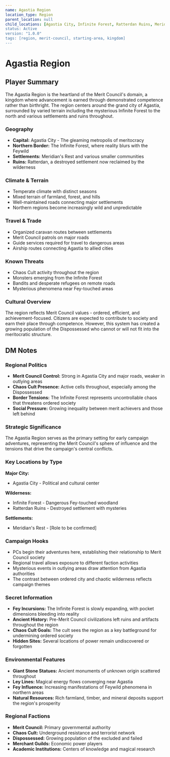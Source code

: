 ```yaml
---
name: Agastia Region
location_type: Region
parent_location: null
child_locations: [Agastia City, Infinite Forest, Ratterdan Ruins, Meridian's Rest]
status: Active
version: "1.0.0"
tags: [region, merit-council, starting-area, kingdom]
---
```


# Agastia Region

## Player Summary

The Agastia Region is the heartland of the Merit Council's domain, a kingdom where advancement is earned through demonstrated competence rather than birthright. The region centers around the grand city of Agastia, surrounded by varied terrain including the mysterious Infinite Forest to the north and various settlements and ruins throughout.

### Geography
- **Capital:** Agastia City - The gleaming metropolis of meritocracy
- **Northern Border:** The Infinite Forest, where reality blurs with the Feywild
- **Settlements:** Meridian's Rest and various smaller communities
- **Ruins:** Ratterdan, a destroyed settlement now reclaimed by the wilderness

### Climate & Terrain
- Temperate climate with distinct seasons
- Mixed terrain of farmland, forest, and hills
- Well-maintained roads connecting major settlements
- Northern regions become increasingly wild and unpredictable

### Travel & Trade
- Organized caravan routes between settlements
- Merit Council patrols on major roads
- Guide services required for travel to dangerous areas
- Airship routes connecting Agastia to allied cities

### Known Threats
- Chaos Cult activity throughout the region
- Monsters emerging from the Infinite Forest
- Bandits and desperate refugees on remote roads
- Mysterious phenomena near Fey-touched areas

### Cultural Overview
The region reflects Merit Council values - ordered, efficient, and achievement-focused. Citizens are expected to contribute to society and earn their place through competence. However, this system has created a growing population of the Dispossessed who cannot or will not fit into the meritocratic structure.

## DM Notes

### Regional Politics
- **Merit Council Control:** Strong in Agastia City and major roads, weaker in outlying areas
- **Chaos Cult Presence:** Active cells throughout, especially among the Dispossessed
- **Border Tensions:** The Infinite Forest represents uncontrollable chaos that threatens ordered society
- **Social Pressure:** Growing inequality between merit achievers and those left behind

### Strategic Significance
The Agastia Region serves as the primary setting for early campaign adventures, representing the Merit Council's sphere of influence and the tensions that drive the campaign's central conflicts.

### Key Locations by Type

**Major City:**
- Agastia City - Political and cultural center

**Wilderness:**
- Infinite Forest - Dangerous Fey-touched woodland
- Ratterdan Ruins - Destroyed settlement with mysteries

**Settlements:**
- Meridian's Rest - [Role to be confirmed]

### Campaign Hooks
- PCs begin their adventures here, establishing their relationship to Merit Council society
- Regional travel allows exposure to different faction activities
- Mysterious events in outlying areas draw attention from Agastia authorities
- The contrast between ordered city and chaotic wilderness reflects campaign themes

### Secret Information
- **Fey Incursions:** The Infinite Forest is slowly expanding, with pocket dimensions bleeding into reality
- **Ancient History:** Pre-Merit Council civilizations left ruins and artifacts throughout the region
- **Chaos Cult Goals:** The cult sees the region as a key battleground for undermining ordered society
- **Hidden Sites:** Several locations of power remain undiscovered or forgotten

### Environmental Features
- **Giant Stone Statues:** Ancient monuments of unknown origin scattered throughout
- **Ley Lines:** Magical energy flows converging near Agastia
- **Fey Influence:** Increasing manifestations of Feywild phenomena in northern areas
- **Natural Resources:** Rich farmland, timber, and mineral deposits support the region's prosperity

### Regional Factions
- **Merit Council:** Primary governmental authority
- **Chaos Cult:** Underground resistance and terrorist network
- **Dispossessed:** Growing population of the excluded and failed
- **Merchant Guilds:** Economic power players
- **Academic Institutions:** Centers of knowledge and magical research
